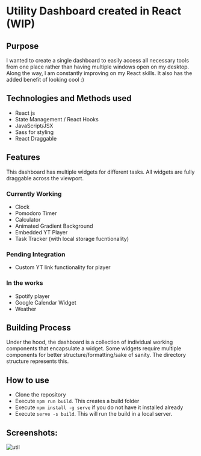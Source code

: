 # Utility Dashboard created in React (WIP)

## Purpose
I wanted to create a single dashboard to easily access all necessary tools from one place rather than having multiple windows open on my desktop. Along the way, I am constantly improving on my React skills. It also has the added benefit of looking cool :)

## Technologies and Methods used
+ React js
+ State Management / React Hooks
+ JavaScript/JSX 
+ Sass for styling 
+ React Draggable

## Features 
This dashboard has multiple widgets for different tasks. All widgets are fully draggable across the viewport. 

### Currently Working
+ Clock
+ Pomodoro Timer 
+ Calculator
+ Animated Gradient Background
+ Embedded YT Player
+ Task Tracker (with local storage fucntionality)

### Pending Integration
+ Custom YT link functionality for player

### In the works 
+ Spotify player
+ Google Calendar Widget
+ Weather 

## Building Process
Under the hood, the dashboard is a collection of individual working components that encapsulate a widget. Some widgets require multiple components for better structure/formatting/sake of sanity. The directory structure represents this. 

## How to use

+ Clone the repository
+ Execute `npm run build`. This creates a build folder
+ Execute `npm install -g serve` if you do not have it installed already
+ Execute `serve -s build`. This will run the build in a local server.

## Screenshots: 

![util](https://user-images.githubusercontent.com/30232380/132534048-b73cecba-e1ef-4b1e-a2de-09a478f8c620.png)


